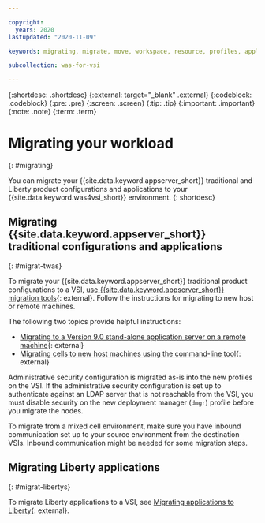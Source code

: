 ```yaml
---

copyright:
  years: 2020
lastupdated: "2020-11-09"

keywords: migrating, migrate, move, workspace, resource, profiles, applications

subcollection: was-for-vsi

---
```


{:shortdesc: .shortdesc}
{:external: target="_blank" .external}
{:codeblock: .codeblock}
{:pre: .pre}
{:screen: .screen}
{:tip: .tip}
{:important: .important}
{:note: .note}
{:term: .term}


# Migrating your workload
{: #migrating}

You can migrate your {{site.data.keyword.appserver_short}} traditional and Liberty product configurations and applications to your {{site.data.keyword.was4vsi_short}} environment.
{: shortdesc}

## Migrating {{site.data.keyword.appserver_short}} traditional configurations and applications
{: #migrat-twas}

To migrate your {{site.data.keyword.appserver_short}} traditional product configurations to a VSI, [use {{site.data.keyword.appserver_short}} migration tools](https://www.ibm.com/support/knowledgecenter/SSAW57_9.0.5/com.ibm.websphere.migration.nd.doc/ae/tmig_admin.html){: external}. Follow the instructions for migrating to new host or remote machines.

The following two topics provide helpful instructions:
* [Migrating to a Version 9.0 stand-alone application server on a remote machine](https://www.ibm.com/support/knowledgecenter/SSAW57_9.0.5/com.ibm.websphere.migration.nd.doc/ae/tmig_to70sasr.html){: external}
* [Migrating cells to new host machines using the command-line tool](https://www.ibm.com/support/knowledgecenter/SSAW57_9.0.5/com.ibm.websphere.migration.nd.doc/ae/tmig_migrate_remote_commandline.html){: external}

Administrative security configuration is migrated as-is into the new profiles on the VSI. If the administrative security configuration is set up to authenticate against an LDAP server that is not reachable from the VSI, you must disable security on the new deployment manager (`dmgr`) profile before you migrate the nodes.

To migrate from a mixed cell environment, make sure you have inbound communication set up to your source environment from the destination VSIs. Inbound communication might be needed for some migration steps.

## Migrating Liberty applications
{: #migrat-libertys}

To migrate Liberty applications to a VSI, see [Migrating applications to Liberty](https://www.ibm.com/support/knowledgecenter/SSAW57_liberty/com.ibm.websphere.wlp.nd.multiplatform.doc/ae/twlp_mig.html){: external}.
